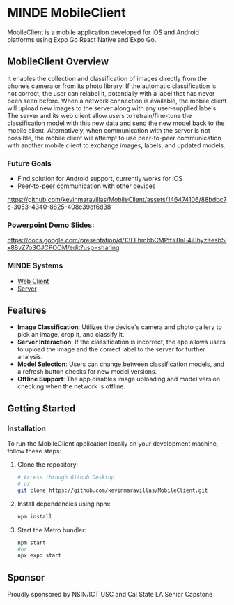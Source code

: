 # MINDE MobileClient
<a name="top"></a>
MobileClient is a mobile application developed for iOS and Android platforms using Expo Go React Native and Expo Go. 

## MobileClient Overview
It enables the collection and classification of images directly from the phone’s camera or from its photo library. 
If the automatic classification is not correct, the user can relabel it, potentially with a label that has never been seen before. 
When a network connection is available, the mobile client will upload new images to the server along with any user-supplied labels. 
The server and its web client allow users to retrain/fine-tune the classification model with this new data and send the new model back to the mobile client. 
Alternatively, when communication with the server is not possible, the mobile client will attempt to use peer-to-peer communication with another 
mobile client to exchange images, labels, and updated models.

### Future Goals
- Find solution for Android support, currently works for iOS
- Peer-to-peer communication with other devices

https://github.com/kevinmaravillas/MobileClient/assets/146474106/88bdbc7c-3053-4340-8825-408c39df6d38

### Powerpoint Demo Slides:
https://docs.google.com/presentation/d/13EFhmbbCMPtfYBnF4iBhyzKesb5ix88vZ7o3OJCPOOM/edit?usp=sharing

### MINDE Systems
- [Web Client](https://github.com/Chaoward/Senior-Cap_WebClient)
- [Server](https://github.com/Chaoward/MlNDE_Server/)


## Features
- **Image Classification**: Utilizes the device's camera and photo gallery to pick an image, crop it, and classify it.
- **Server Interaction**: If the classification is incorrect, the app allows users to upload the image and the correct label to the server for further analysis.
- **Model Selection**: Users can change between classification models, and a refresh button checks for new model versions.
- **Offline Support**: The app disables image uploading and model version checking when the network is offline.

## Getting Started
### Installation
To run the MobileClient application locally on your development machine, follow these steps:

1. Clone the repository:
   ```bash
   # Access through Github Desktop
   # or
   git clone https://github.com/kevinmaravillas/MobileClient.git
   ```
2. Install dependencies using npm:
   ```bash
   npm install
   ```
3. Start the Metro bundler:
   ```bash
   npm start
   #or
   npx expo start
   ```
## Sponsor
Proudly sponsored by NSIN/ICT USC and Cal State LA Senior Capstone

